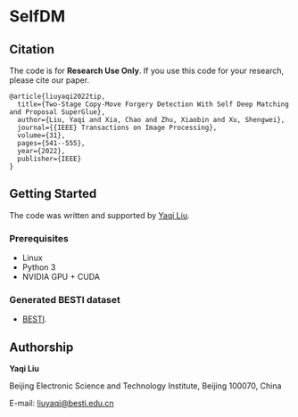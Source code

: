 # SelfDM


## Citation

The code is for **Research Use Only**. If you use this code for your research, please cite our paper.

```
@article{liuyaqi2022tip,
  title={Two-Stage Copy-Move Forgery Detection With Self Deep Matching and Proposal SuperGlue},
  author={Liu, Yaqi and Xia, Chao and Zhu, Xiaobin and Xu, Shengwei},
  journal={{IEEE} Transactions on Image Processing},
  volume={31},
  pages={541--555},
  year={2022},
  publisher={IEEE}
}
```


## Getting Started


The code was written and supported by [Yaqi Liu](https://github.com/yaqiliu-cs).

### Prerequisites

- Linux
- Python 3
- NVIDIA GPU + CUDA


### Generated BESTI dataset
- [BESTI](https://drive.google.com/file/d/1lkSk0YXKF5lQ7Byytjs2jEz-w74XNRn0/view?usp=sharing).


## Authorship

**Yaqi Liu**

Beijing Electronic Science and Technology Institute, Beijing 100070, China

E-mail: liuyaqi@besti.edu.cn
